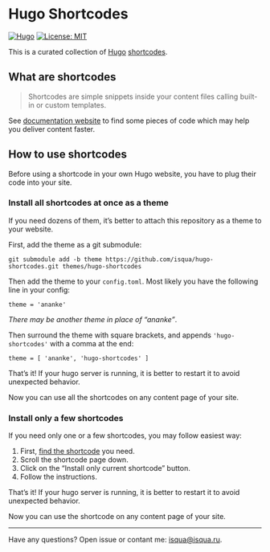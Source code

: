 # Hugo Shortcodes

[![Hugo](https://img.shields.io/badge/hugo-0.91-blue.svg)](https://gohugo.io)
[![License: MIT](https://img.shields.io/badge/License-MIT-blue.svg)](LICENSE)

This is a curated collection of [Hugo](https://gohugo.io/) [shortcodes](https://gohugo.io/content-management/shortcodes/).

## What are shortcodes

> Shortcodes are simple snippets inside your content files calling built-in or custom templates.

See [documentation website](https://isqua.github.io/hugo-shortcodes/) to find some pieces of code which may help you deliver content faster.

## How to use shortcodes

Before using a shortcode in your own Hugo website, you have to plug their code into your site.

### Install all shortcodes at once as a theme

If you need dozens of them, it’s better to attach this repository as a theme to your website.

First, add the theme as a git submodule:

```
git submodule add -b theme https://github.com/isqua/hugo-shortcodes.git themes/hugo-shortcodes
```

Then add the theme to your `config.toml`. Most likely you have the following line in your config:

```
theme = 'ananke'
```

*There may be another theme in place of “ananke”*.

Then surround the theme with square brackets, and appends `'hugo-shortcodes'` with a comma at the end:

```
theme = [ 'ananke', 'hugo-shortcodes' ]
```

That’s it! If your hugo server is running, it is better to restart it to avoid unexpected behavior.

Now you can use all the shortcodes on any content page of your site.

### Install only a few shortcodes

If you need only one or a few shortcodes, you may follow easiest way:

1. First, [find the shortcode](https://isqua.github.io/hugo-shortcodes/) you need.
1. Scroll the shortcode page down.
1. Click on the “Install only current shortcode” button.
1. Follow the instructions.

That’s it! If your hugo server is running, it is better to restart it to avoid unexpected behavior.

Now you can use the shortcode on any content page of your site.

----

Have any questions? Open issue or contant me: [isqua@isqua.ru](mailto:isqua@isqua.ru?subject=Hugo%2BShortcodes).
